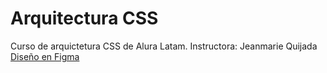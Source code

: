 # Arquitectura CSS
Curso de arquictetura CSS de Alura Latam. 
Instructora: Jeanmarie Quijada
[Diseño en Figma](https://www.figma.com/file/gBbiaKFQBeQ8tENigUuh0l/Alura-Latam-Arquitectura-CSS?type=design)


